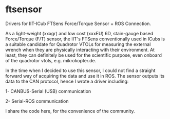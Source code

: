 # ftsensor
Drivers for IIT-ICub FTSens Force/Torque Sensor + ROS Connection.

As a light-weight (xxxgr) and low cost (xxxEU) 6D, stain-gauge based Force/Torque (F/T) sensor, the IIT's FTSens conventionally used in ICubs is a suitable candidate for Quadrotor VTOLs for measuring the external wrench when they are physically interacting with their environment. At least, they can definitely be used for the scientific purpose, even onboard of the quadrotor vtols, e.g. mikrokopter.de.

In the time when I decided to use this sensor, I could not find a straight forward way of acquiring the data and use it in ROS. The sensor outputs its data to the CAN protocol, hence I wrote a driver including:

1- CANBUS-Serial (USB) communication

2- Serial-ROS communication

I share the code here, for the convenience of the community.
